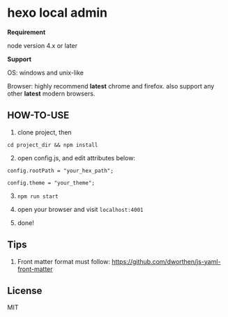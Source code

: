 # hexo local admin

**Requirement**

node version 4.x or later

**Support**

OS: windows and unix-like

Browser: highly recommend **latest** chrome and firefox. also support any other **latest** modern browsers.

## HOW-TO-USE

1. clone project, then 

`cd project_dir && npm install`

2. open config.js, and edit attributes below:

```
config.rootPath = "your_hex_path";

config.theme = "your_theme";
```

3. `npm run start`

4. open your browser and visit `localhost:4001`

5. done!

## Tips

1. Front matter format must follow: https://github.com/dworthen/js-yaml-front-matter

## License

MIT